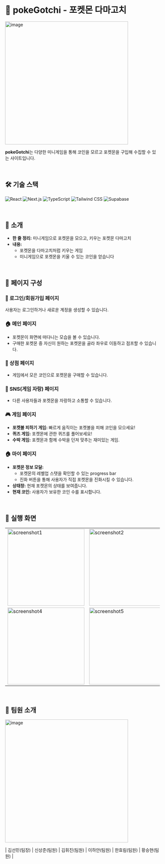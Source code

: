 # 🐾 pokeGotchi - 포켓몬 다마고치

<img alt="image" width="400" src="https://github.com/user-attachments/assets/cef1bbe5-9b14-4d4b-8e28-d68b188397a7">


**pokeGotchi**는 다양한 미니게임을 통해 코인을 모르고 포켓몬을 구입해 수집할 수 있는 사이트입니다.

<br />

## 🛠️ 기술 스택
![React](https://img.shields.io/badge/React-61DAFB?logo=react&logoColor=black&style=flat-square)
![Next.js](https://img.shields.io/badge/Next.js-000000?logo=next.js&logoColor=white&style=flat-square)
![TypeScript](https://img.shields.io/badge/TypeScript-3178C6?logo=typescript&logoColor=white&style=flat-square)
![Tailwind CSS](https://img.shields.io/badge/Tailwind_CSS-38B2AC?logo=tailwind-css&logoColor=white&style=flat-square)
![Supabase](https://img.shields.io/badge/Supabase-3ECF8E?logo=supabase&logoColor=white&style=flat-square)

<br />

## 🌟 소개
- **한 줄 정리:** 미니게임으로 포켓몬을 모으고, 키우는 포켓몬 다마고치
- **내용:**
  - 포켓몬을 다마고치처럼 키우는 게임
  - 미니게임으로 포켓몬을 키울 수 있는 코인을 얻습니다

<br />

## 📜 페이지 구성

### 🔐 로그인/회원가입 페이지
사용자는 로그인하거나 새로운 계정을 생성할 수 있습니다.

### 🏠 메인 페이지
- 포켓몬이 화면에 떠다니는 모습을 볼 수 있습니다.
- 구매한 포켓몬 중 자신이 원하는 포켓몬을 골라 좌우로 이동하고 점프할 수 있습니다.

### 🛒 상점 페이지
- 게임에서 모은 코인으로 포켓몬을 구매할 수 있습니다.

### 📸 SNS(게임 자랑) 페이지
- 다른 사용자들과 포켓몬을 자랑하고 소통할 수 있습니다.

### 🎮 게임 페이지
- **포켓볼 피하기 게임:** 빠르게 움직이는 포켓볼을 피해 코인을 모으세요!
- **퀴즈 게임:** 포켓몬에 관한 퀴즈를 풀어보세요!
- **수박 게임:** 포켓몬과 함께 수박을 던져 맞추는 재미있는 게임.

### 🏠 마이 페이지
- **포켓몬 정보 모달:**
  - 포켓몬의 레벨업 스탯을 확인할 수 있는 progress bar
  - 진화 버튼을 통해 사용자가 직접 포켓몬을 진화시킬 수 있습니다.
- **상태창:** 현재 포켓몬의 상태를 보여줍니다.
- **현재 코인:** 사용자가 보유한 코인 수를 표시합니다.


<br />

## 🎥 실행 화면

<table>
  <tr>
    <td><img src="https://github.com/user-attachments/assets/8e3edfaf-594d-4a29-a634-76ee709f1450" alt="screenshot1" width="250"/></td>
    <td><img src="https://github.com/user-attachments/assets/89773cfb-45db-4051-b601-a46b7199b75a" alt="screenshot2" width="250"/></td>
    <td><img src="https://github.com/user-attachments/assets/941bd3c7-4ae5-4594-a34c-2073f888f701" alt="screenshot3" width="250"/></td>
  </tr>
  <tr>
    <td><img src="https://github.com/user-attachments/assets/3877c61b-b538-43fa-a415-92b5b992992c" alt="screenshot4" width="250"/></td>
    <td><img src="https://github.com/user-attachments/assets/075edb3d-ea99-460b-b9bb-0e22ac6239ce" alt="screenshot5" width="250"/></td>
    <td><img src="https://github.com/user-attachments/assets/f8191220-7cef-41f2-afa1-58eb36bdb41d" alt="screenshot6" width="250"/></td>
  </tr>
</table>

<br />

## 💙 팀원 소개

<img alt="image" width="400" src="https://github.com/user-attachments/assets/cef1bbe5-9b14-4d4b-8e28-d68b188397a7">

| 김선민(팀장) | 신상준(팀원) | 김휘진(팀원) | 이하얀(팀원) | 한효림(팀원) | 황승현(팀원) |






